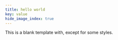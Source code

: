 ```yaml
---
title: hello world
key: value
hide_image_index: true
---
```


This is a blank template with, except for some styles.


